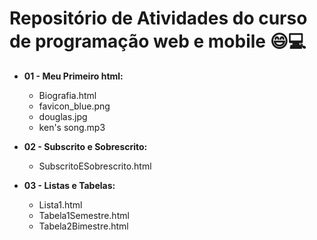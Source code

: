 # Repositório de Atividades do curso de programação web e mobile :smile::computer:



- **01 - Meu Primeiro html:**
  - Biografia.html
  - favicon_blue.png
  - douglas.jpg
  - ken's song.mp3

- **02 - Subscrito e Sobrescrito:**
  - SubscritoESobrescrito.html
- **03 - Listas e Tabelas:**
  - Lista1.html
  - Tabela1Semestre.html
  - Tabela2Bimestre.html

